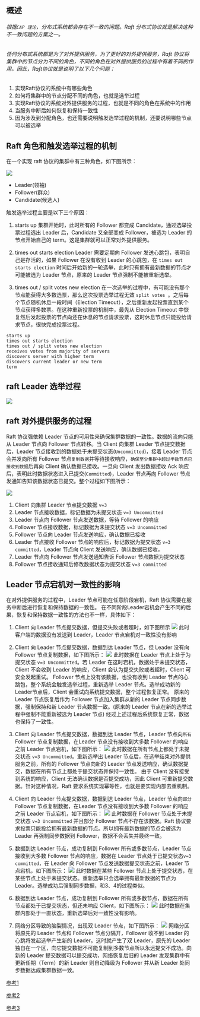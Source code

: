 
## 概述

###### 根据`CAP 理论`，分布式系统都会存在不一致的问题。Raft 分布式协议就是解决这种不一致问题的方案之一。
###### 任何分布式系统都是为了对外提供服务，为了更好的对外提供服务，Raft 协议将集群中的节点分为不同的角色，不同的角色在对外提供服务的过程中有着不同的作用。因此，Raft协议就是说明了以下几个问题：

1. 实现Raft协议的系统中有哪些角色
2. 如何将集群中的节点分配不同的角色，也就是选举过程
3. 实现Raft协议的系统对外提供服务的过程，也就是不同的角色在系统中的作用
4. 当服务中断后如何恢复和保持一致性
5. 因为涉及到分配角色，也还需要说明触发选举过程的机制，还要说明哪些节点可以被选举


## Raft 角色和触发选举过程的机制
在一个实现 raft 协议的集群中有三种角色，如下图所示：

![](https://github.com/lanzhiwang/awesome-huzhi/blob/master/images/raft/raft_01.png)

* Leader(领袖)
* Follower(群众)
* Candidate(候选人)

触发选举过程主要是以下三个原因：

1. starts up
集群开始时，此时所有的 Follower 都变成 Candidate，通过选举投票过程选出 Leader 后，Candidate 又全部变成 Follower，被选为 Leader 的节点开始自己的 term。这是集群就可以正常对外提供服务。

2. times out starts election
Leader 需要定期向 Follower 发送心跳包，表明自己是存活的，如果 Follower 在没有收到 Leader 的心跳包，在 `times out starts election` 时间后开始新的一轮选举，此时只有拥有最新数据的节点才可能被选为 Leader 节点，原来的 Leader 节点强制不能被重新选举。

3. times out / split votes new election
在一次选举的过程中，有可能没有那个节点能获得大多数选票，那么这次投票选举过程无效 `split votes `。之后每个节点随机休息一段时间（Election Timeout），之后重新发起投票直到某个节点获得多数票。在这种重新投票的机制中，最先从 Election Timeout 中恢复然后发起投票的节点向还在休息的节点请求投票，这时休息节点只能投给请求节点，很快完成投票过程。

```
starts up
times out starts election
times out / split votes new election
receives votes from majority of servers
discovers server with higher term
discovers current leader or new term
term
```


## raft Leader 选举过程
![](https://github.com/lanzhiwang/awesome-huzhi/blob/master/images/raft/raft_02.png)

## raft 对外提供服务的过程
Raft 协议强依赖 Leader 节点的可用性来确保集群数据的一致性。数据的流向只能从 Leader 节点向 Follower 节点转移。当 Client 向集群 Leader 节点提交数据后，Leader 节点接收到的数据处于未提交状态(`Uncommitted`)，接着 Leader 节点会并发向所有 Follower 节点`复制数据`并等待接收响应，`确保至少集群中超过半数节点已接收到数据`后再向 Client 确认数据已接收。一旦向 Client 发出数据接收 Ack 响应后，表明此时数据状态进入已提交(`Committed`)，Leader 节点再向 Follower 节点发通知告知该数据状态已提交。整个过程如下图所示：

![](https://github.com/lanzhiwang/awesome-huzhi/blob/master/images/raft/raft_03.png)

1. Client 向集群 Leader 节点提交数据 `v=3`
2. Leader 节点接收数据，标记数据为未提交状态 `v=3 Uncommitted`
3. Leader 节点向 Follower 节点发送数据，等待 Follower 的响应
4. Follower 节点接收数据，标记数据为未提交状态 `v=3 Uncommitted`
5. Follower 节点向 Leader 节点发送响应，确认数据已接收
6. Leader 节点接收 Follower 节点的响应后，标记数据为提交状态 `v=3 committed`，Leader 节点向 Client 发送响应，确认数据已接收，
7. Leader 节点向 Follower 节点发送通知告诉 Follower 节点数据为提交状态
8. Follower 节点接收通知后修改数据状态为提交状态 `v=3 committed`

## Leader 节点宕机对一致性的影响

在对外提供服务的过程中，Leader 节点可能在任意阶段宕机，Raft 协议需要在服务中断后进行恢复和保持数据的一致性。
在不同阶段Leader宕机会产生不同的后果，恢复和保持数据一致性的方法也不一样，具体如下：

1. Client 向 Leader 节点提交数据，但提交失败或者超时，如下图所示
![](https://github.com/lanzhiwang/awesome-huzhi/blob/master/images/raft/raft_04.png)
此时客户端的数据没有发送到 Leader，Leader 节点宕机对一致性没有影响

2. Client 向 Leader 节点提交数据，数据到达 Leader 节点，但 Leader 没有向 Follower 节点复制数据，如下图所示：
![](https://github.com/lanzhiwang/awesome-huzhi/blob/master/images/raft/raft_05.png)
此时数据在 Leader 节点上处于为提交状态 `v=3 Uncommitted`。若 Leader 在这时宕机，数据处于未提交状态，Client 不会收到 Leader 的响应，Client 会认为提交失败或者超时，Client 可安全发起重试。
Follower 节点上没有该数据，也没有收到 Leader 节点的心跳包，整个系统会触发选举过程，重新选举 Leader 节点。选举成功新的Leader节点后，Client 会重试向系统提交数据，整个过程恢复正常。
原来的 Leader 节点恢复后作为 Follower 节点加入集群从新的 Leader 节点同步数据，强制保持和新 Leader 节点数据一致。(原来的 Leader 节点在新的选举过程中强制不能重新被选为 Leader 节点)
经过上述过程后系统恢复正常，数据也保持了一致性。

3. Client 向 Leader 节点提交数据，数据到达 Leader 节点，Leader 节点向`所有` Follower 节点复制数据，在Leader 节点没有接收到大多数 Follower 的响应之前 Leader 节点宕机，如下图所示：
![](https://github.com/lanzhiwang/awesome-huzhi/blob/master/images/raft/raft_06.png)
此时数据在所有节点上都处于未提交状态 `v=3 Uncommitted`。重新选举出 Leader 节点后，在选举结束对外提供服务之前，所有的 Follower 节点向新的 Leader 节点发送响应，确认数据提交，数据在所有节点上都处于提交状态并保持一致性。
由于 Client 没有接受到系统的响应，Client 无法确认数据是否提交成功，因此 Client 可重新提交数据。针对这种情况，Raft 要求系统实现幂等性，也就是要实现内部去重机制。

4. Client 向 Leader 节点提交数据，数据到达 Leader 节点，Leader 节点向`部分` Follower 节点复制数据，在Leader 节点没有接收到大多数 Follower 的响应之前 Leader 节点宕机，如下图所示：
![](https://github.com/lanzhiwang/awesome-huzhi/blob/master/images/raft/raft_07.png)
此时数据在 Follower 节点处于未提交状态 `v=3 Uncommitted` 并且部分 Follower 节点不存在该数据。Raft 协议要求投票只能投给拥有最新数据的节点。所以拥有最新数据的节点会被选为 Leader 再强制同步数据到 Follower，数据不会丢失并最终一致。

5. 数据到达 Leader 节点，成功复制到 Follower 所有或多数节点，Leader 节点接收到大多数 Follower 节点的响应，数据在 Leader 节点处于已提交状态`v=3 committed`，在 Leader 向 Follower 节点发送数据提交状态之前，Leader 节点宕机，如下图所示：
![](https://github.com/lanzhiwang/awesome-huzhi/blob/master/images/raft/raft_08.png)
此时数据在某些 Follower 节点上处于提交状态，在某些节点上处于未提交状态。重新选举只会选举拥有最新数据的节点为 Leader。选举成功后强制同步数据，和3、4的过程类似。

6. 数据到达 Leader 节点，成功复制到 Follower 所有或多数节点，数据在所有节点都处于已提交状态，但还未响应 Client，如下图所示：
![](https://github.com/lanzhiwang/awesome-huzhi/blob/master/images/raft/raft_09.png)
此时数据在集群内部处于一直状态，重新选举后对一致性没有影响。

7. 网络分区导致的脑裂情况，出现双 Leader 节点，如下图所示：
![](https://github.com/lanzhiwang/awesome-huzhi/blob/master/images/raft/raft_10.png)
网络分区将原先的 Leader 节点和 Follower 节点分隔开，Follower 收不到 Leader 的心跳将发起选举产生新的 Leader。这时就产生了双 Leader，原先的 Leader 独自在一个区，向它提交数据不可能复制到多数节点所以永远提交不成功。向新的 Leader 提交数据可以提交成功，网络恢复后旧的 Leader 发现集群中有更新任期（Term）的新 Leader 则自动降级为 Follower 并从新 Leader 处同步数据达成集群数据一致。

[参考1](http://thesecretlivesofdata.com/raft/)

[参考2](https://raft.github.io/)

[参考3](https://www.cnblogs.com/mindwind/p/5231986.html)
